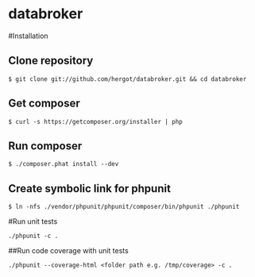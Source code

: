 databroker
==========

#Installation

## Clone repository

`$ git clone git://github.com/hergot/databroker.git && cd databroker`

## Get composer

`$ curl -s https://getcomposer.org/installer | php`

## Run composer

`$ ./composer.phat install --dev`

## Create symbolic link for phpunit

`$ ln -nfs ./vendor/phpunit/phpunit/composer/bin/phpunit ./phpunit`

#Run unit tests

`./phpunit -c .`

##Run code coverage with unit tests

`./phpunit --coverage-html <folder path e.g. /tmp/coverage> -c .`


